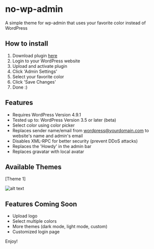 # no-wp-admin

A simple theme for wp-admin that uses your favorite color instead of WordPress

## How to install

1) Download plugin [here](https://github.com/julieeeeeee/no-wp-admin/archive/master.zip)
2) Login to your WordPress website
3) Upload and activate plugin
4) Click 'Admin Settings'
5) Select your favorite color
6) Click 'Save Changes'
7) Done :)

## Features

- Requires WordPress Version 4.9.1
- Tested up to: WordPress Version 3.5 or later (beta)
- Select color using color picker
- Replaces sender name/email from wordpress@yourdomain.com to website's name and admin's email
- Disables XML-RPC for better security (prevent DDoS attacks)
- Replaces the 'Howdy' in the admin bar
- Replaces gravatar with local avatar

## Available Themes

[Theme 1]

![alt text](https://github.com/julieeeeeee/no-wp-admin/blob/master/theme-1-options.png)

## Features Coming Soon

- Upload logo
- Select multiple colors
- More themes (dark mode, light mode, custom)
- Customized login page

Enjoy!
